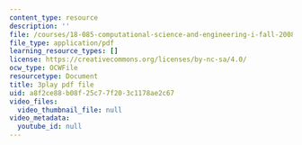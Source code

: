 ```yaml
---
content_type: resource
description: ''
file: /courses/18-085-computational-science-and-engineering-i-fall-2008/a8f2ce88b08f25c77f203c1178ae2c67_SreJp2U0Vio.pdf
file_type: application/pdf
learning_resource_types: []
license: https://creativecommons.org/licenses/by-nc-sa/4.0/
ocw_type: OCWFile
resourcetype: Document
title: 3play pdf file
uid: a8f2ce88-b08f-25c7-7f20-3c1178ae2c67
video_files:
  video_thumbnail_file: null
video_metadata:
  youtube_id: null
---
```

